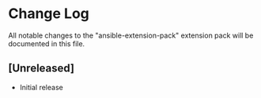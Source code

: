 # Change Log

All notable changes to the "ansible-extension-pack" extension pack will be documented in this file.

## [Unreleased]

- Initial release
